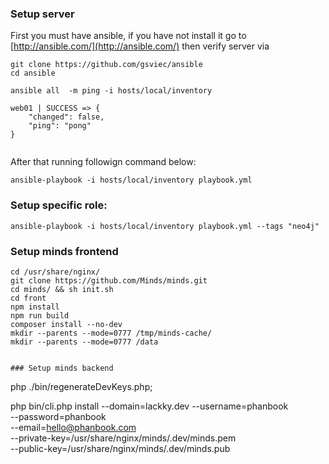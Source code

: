 ### Setup server

First you must have ansible, if you have not install it go to [http://ansible.com/](http://ansible.com/) then verify server via

```
git clone https://github.com/gsviec/ansible
cd ansible

ansible all  -m ping -i hosts/local/inventory

web01 | SUCCESS => {
    "changed": false, 
    "ping": "pong"
}


```
After that running followign command below:

```
ansible-playbook -i hosts/local/inventory playbook.yml

```



### Setup specific role:

```
ansible-playbook -i hosts/local/inventory playbook.yml --tags "neo4j"

```


### Setup minds frontend

```
cd /usr/share/nginx/
git clone https://github.com/Minds/minds.git
cd minds/ && sh init.sh
cd front
npm install
npm run build
composer install --no-dev
mkdir --parents --mode=0777 /tmp/minds-cache/
mkdir --parents --mode=0777 /data


### Setup minds backend

```
php ./bin/regenerateDevKeys.php;

php bin/cli.php install --domain=lackky.dev --username=phanbook \
--password=phanbook \
 --email=hello@phanbook.com \
  --private-key=/usr/share/nginx/minds/.dev/minds.pem \
   --public-key=/usr/share/nginx/minds/.dev/minds.pub  